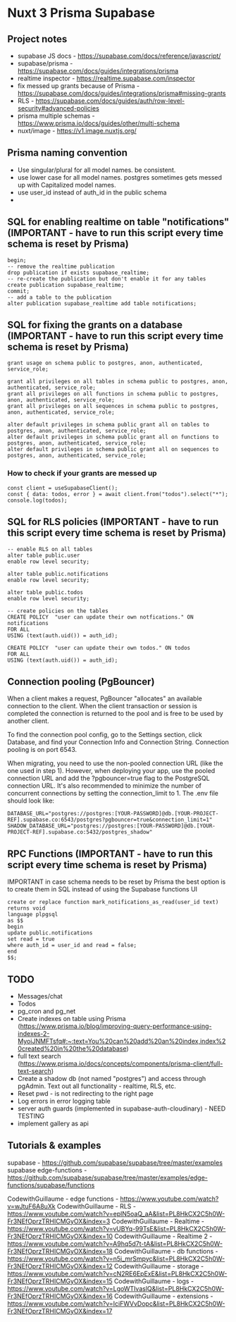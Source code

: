 # Nuxt 3 Prisma Supabase

## Project notes

-   supabase JS docs - https://supabase.com/docs/reference/javascript/
-   supabase/prisma - https://supabase.com/docs/guides/integrations/prisma
-   realtime inspector - https://realtime.supabase.com/inspector
-   fix messed up grants because of Prisma - https://supabase.com/docs/guides/integrations/prisma#missing-grants
-   RLS - https://supabase.com/docs/guides/auth/row-level-security#advanced-policies
-   prisma multiple schemas - https://www.prisma.io/docs/guides/other/multi-schema
-   nuxt/image - https://v1.image.nuxtjs.org/

## Prisma naming convention

-   Use singular/plural for all model names. be consistent.
-   use lower case for all model names. postgres sometimes gets messed up with Capitalized model names.
-   use user_id instead of auth_id in the public schema
-

## SQL for enabling realtime on table "notifications" (IMPORTANT - have to run this script every time schema is reset by Prisma)

    begin;
    -- remove the realtime publication
    drop publication if exists supabase_realtime;
    -- re-create the publication but don't enable it for any tables
    create publication supabase_realtime;
    commit;
    -- add a table to the publication
    alter publication supabase_realtime add table notifications;

## SQL for fixing the grants on a database (IMPORTANT - have to run this script every time schema is reset by Prisma)

    grant usage on schema public to postgres, anon, authenticated, service_role;

    grant all privileges on all tables in schema public to postgres, anon, authenticated, service_role;
    grant all privileges on all functions in schema public to postgres, anon, authenticated, service_role;
    grant all privileges on all sequences in schema public to postgres, anon, authenticated, service_role;

    alter default privileges in schema public grant all on tables to postgres, anon, authenticated, service_role;
    alter default privileges in schema public grant all on functions to postgres, anon, authenticated, service_role;
    alter default privileges in schema public grant all on sequences to postgres, anon, authenticated, service_role;

### How to check if your grants are messed up

    const client = useSupabaseClient();
    const { data: todos, error } = await client.from("todos").select("*");
    console.log(todos);

## SQL for RLS policies (IMPORTANT - have to run this script every time schema is reset by Prisma)

    -- enable RLS on all tables
    alter table public.user
    enable row level security;

    alter table public.notifications
    enable row level security;

    alter table public.todos
    enable row level security;

    -- create policies on the tables
    CREATE POLICY  "user can update their own notfications." ON notifications
    FOR ALL
    USING (text(auth.uid()) = auth_id);

    CREATE POLICY  "user can update their own todos." ON todos
    FOR ALL
    USING (text(auth.uid()) = auth_id);

## Connection pooling (PgBouncer)

When a client makes a request, PgBouncer "allocates" an available connection to the client. When the client transaction or session is completed the connection is returned to the pool and is free to be used by another client.

To find the connection pool config, go to the Settings section, click Database, and find your Connection Info and Connection String. Connection pooling is on port 6543.

When migrating, you need to use the non-pooled connection URL (like the one used in step 1). However, when deploying your app, use the pooled connection URL and add the ?pgbouncer=true flag to the PostgreSQL connection URL. It's also recommended to minimize the number of concurrent connections by setting the connection_limit to 1. The .env file should look like:

    DATABASE_URL="postgres://postgres:[YOUR-PASSWORD]@db.[YOUR-PROJECT-REF].supabase.co:6543/postgres?pgbouncer=true&connection_limit=1"
    SHADOW_DATABASE_URL="postgres://postgres:[YOUR-PASSWORD]@db.[YOUR-PROJECT-REF].supabase.co:5432/postgres_shadow"

## RPC Functions (IMPORTANT - have to run this script every time schema is reset by Prisma)

IMPORTANT in case schema needs to be reset by Prisma the best option is to create them in SQL instead of using the Supabase functions UI

    create or replace function mark_notifications_as_read(user_id text)
    returns void
    language plpgsql
    as $$
    begin
    update public.notifications
    set read = true
    where auth_id = user_id and read = false;
    end
    $$;

## TODO

-   Messages/chat
-   Todos
-   pg_cron and pg_net
-   Create indexes on table using Prisma (https://www.prisma.io/blog/improving-query-performance-using-indexes-2-MyoiJNMFTsfq#:~:text=You%20can%20add%20an%20index,index%20created%20in%20the%20database)
-   full text search (https://www.prisma.io/docs/concepts/components/prisma-client/full-text-search)
-   Create a shadow db (not named "postgres") and access through pgAdmin. Text out all functionality - realtime, RLS, etc.
-   Reset pwd - is not redirecting to the right page
-   Log errors in error logging table
-   server auth guards (implemented in supabase-auth-cloudinary) - NEED TESTING
-   implement gallery as api

## Tutorials & examples

supabase - https://github.com/supabase/supabase/tree/master/examples
supabase edge-functions - https://github.com/supabase/supabase/tree/master/examples/edge-functions/supabase/functions

CodewithGuillaume - edge functions - https://www.youtube.com/watch?v=wJtuF6A8uXk
CodewithGuillaume - RLS - https://www.youtube.com/watch?v=eplN5oaQ_aA&list=PL8HkCX2C5h0W-Fr3NEfOprzTRHICMGyOX&index=3
CodewithGuillaume - Realtime - https://www.youtube.com/watch?v=vUBYq-99TsE&list=PL8HkCX2C5h0W-Fr3NEfOprzTRHICMGyOX&index=10
CodewithGuillaume - Realtime 2 - https://www.youtube.com/watch?v=A9hq5d7t-tA&list=PL8HkCX2C5h0W-Fr3NEfOprzTRHICMGyOX&index=18
CodewithGuillaume - db functions - https://www.youtube.com/watch?v=n5j_mrSmpyc&list=PL8HkCX2C5h0W-Fr3NEfOprzTRHICMGyOX&index=12
CodewithGuillaume - storage - https://www.youtube.com/watch?v=cN2RE6EpExE&list=PL8HkCX2C5h0W-Fr3NEfOprzTRHICMGyOX&index=15
CodewithGuillaume - logs - https://www.youtube.com/watch?v=LgoWTIvaslQ&list=PL8HkCX2C5h0W-Fr3NEfOprzTRHICMGyOX&index=16
CodewithGuillaume - extensions - https://www.youtube.com/watch?v=IciFWVvDopc&list=PL8HkCX2C5h0W-Fr3NEfOprzTRHICMGyOX&index=17
